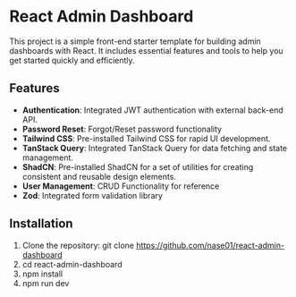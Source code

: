 # React Admin Dashboard

This project is a simple front-end starter template for building admin dashboards with React. It includes essential features and tools to help you get started quickly and efficiently.

## Features

- **Authentication**: Integrated JWT authentication with external back-end API.
- **Password Reset**: Forgot/Reset password functionality
- **Tailwind CSS**: Pre-installed Tailwind CSS for rapid UI development.
- **TanStack Query**: Integrated TanStack Query for data fetching and state management.
- **ShadCN**: Pre-installed ShadCN for a set of utilities for creating consistent and reusable design elements.
- **User Management**: CRUD Functionality for reference
- **Zod**: Integrated form validation library

## Installation

1. Clone the repository: git clone https://github.com/nase01/react-admin-dashboard
2. cd react-admin-dashboard
3. npm install
4. npm run dev
   
